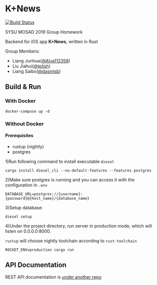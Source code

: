 # K+News

[![Build Status](https://travis-ci.com/sysu-2019-mosad-9/News-Backend.svg?branch=master)](https://travis-ci.com/sysu-2019-mosad-9/News-Backend)

SYSU MOSAD 2019 Group Homework

Backend for iOS app **K+News**, written in Rust

Group Members:

+ Liang Junhua([@Alva112358](https://github.com/Alva112358))
+ Liu Jiahui([@tplish](https://github.com/tplish))
+ Liang Saibo([@dasinlsb](https://github.com/dasinlsb))

## Build & Run

### With Docker

```shell
docker-compose up -d
```

### Without Docker

#### Prerequisites

+ rustup (nightly)
+ postgres

1)Run following command to install executable `diesel`
```shell
cargo install diesel_cli --no-default-features --features postgres
```

2)Make sure postgres is running and you can access it with the configuration in `.env`

```shell
DATABASE_URL=postgres://{username}:{password}@{host_name}/{database_name}
```

3)Setup database:
```shell
diesel setup
```

4)Under the project directory, run server in production mode, which will listen on 0.0.0.0:8000.

`rustup` will choose nightly toolchain according to `rust-toolchain`

```
ROCKET_ENV=production cargo run
```

## API Documentation

REST API documentation is [under another repo](https://github.com/sysu-2019-mosad-9/dev-stage/blob/master/REST-API.md)